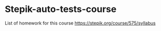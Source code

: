 # Stepik-auto-tests-course
List of homework for this course
https://stepik.org/course/575/syllabus

